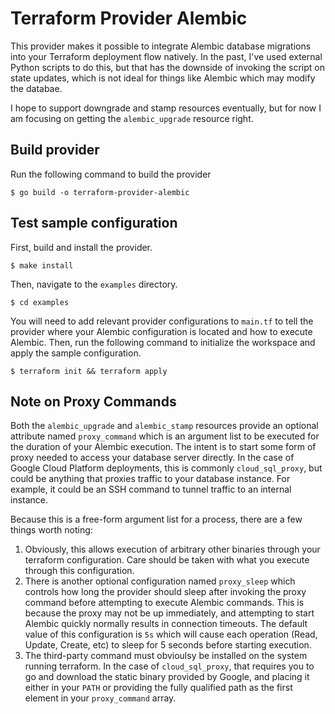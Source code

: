 # Terraform Provider Alembic

This provider makes it possible to integrate Alembic database migrations into
your Terraform deployment flow natively. In the past, I've used external Python
scripts to do this, but that has the downside of invoking the script on state
updates, which is not ideal for things like Alembic which may modify the
databae.

I hope to support downgrade and stamp resources eventually, but for now I am
focusing on getting the `alembic_upgrade` resource right.

## Build provider

Run the following command to build the provider

```shell
$ go build -o terraform-provider-alembic
```

## Test sample configuration

First, build and install the provider.

```shell
$ make install
```

Then, navigate to the `examples` directory. 

```shell
$ cd examples
```

You will need to add relevant provider configurations to `main.tf` to tell
the provider where your Alembic configuration is located and how to execute
Alembic. Then, run the following command to initialize the workspace and
apply the sample configuration.

```shell
$ terraform init && terraform apply
```

## Note on Proxy Commands

Both the `alembic_upgrade` and `alembic_stamp` resources provide an optional
attribute named `proxy_command` which is an argument list to be executed
for the duration of your Alembic execution. The intent is to start some
form of proxy needed to access your database server directly. In the case
of Google Cloud Platform deployments, this is commonly `cloud_sql_proxy`,
but could be anything that proxies traffic to your database instance. For
example, it could be an SSH command to tunnel traffic to an internal instance.

Because this is a free-form argument list for a process, there are a few
things worth noting:

1. Obviously, this allows execution of arbitrary other binaries through
   your terraform configuration. Care should be taken with what you
   execute through this configuration.
2. There is another optional configuration named `proxy_sleep` which
   controls how long the provider should sleep after invoking the proxy
   command before attempting to execute Alembic commands. This is because
   the proxy may not be up immediately, and attempting to start Alembic
   quickly normally results in connection timeouts. The default value
   of this configuration is `5s` which will cause each operation
   (Read, Update, Create, etc) to sleep for 5 seconds before starting
   execution.
3. The third-party command must obvioulsy be installed on the system
   running terraform. In the case of `cloud_sql_proxy`, that requires
   you to go and download the static binary provided by Google, and
   placing it either in your `PATH` or providing the fully qualified
   path as the first element in your `proxy_command` array.
